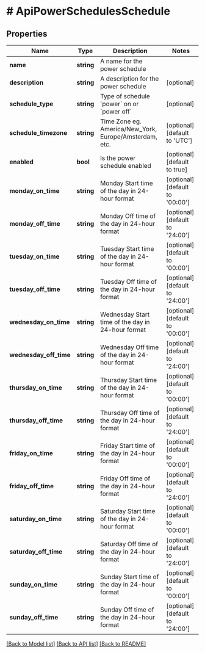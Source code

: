 # # ApiPowerSchedulesSchedule

## Properties

Name | Type | Description | Notes
------------ | ------------- | ------------- | -------------
**name** | **string** | A name for the power schedule |
**description** | **string** | A description for the power schedule | [optional]
**schedule_type** | **string** | Type of schedule &#x60;power&#x60; on or &#x60;power off&#x60; | [optional]
**schedule_timezone** | **string** | Time Zone eg. America/New_York, Europe/Amsterdam, etc. | [optional] [default to 'UTC']
**enabled** | **bool** | Is the power schedule enabled | [optional] [default to true]
**monday_on_time** | **string** | Monday Start time of the day in 24-hour format | [optional] [default to '00:00']
**monday_off_time** | **string** | Monday Off time of the day in 24-hour format | [optional] [default to '24:00']
**tuesday_on_time** | **string** | Tuesday Start time of the day in 24-hour format | [optional] [default to '00:00']
**tuesday_off_time** | **string** | Tuesday Off time of the day in 24-hour format | [optional] [default to '24:00']
**wednesday_on_time** | **string** | Wednesday Start time of the day in 24-hour format | [optional] [default to '00:00']
**wednesday_off_time** | **string** | Wednesday Off time of the day in 24-hour format | [optional] [default to '24:00']
**thursday_on_time** | **string** | Thursday Start time of the day in 24-hour format | [optional] [default to '00:00']
**thursday_off_time** | **string** | Thursday Off time of the day in 24-hour format | [optional] [default to '24:00']
**friday_on_time** | **string** | Friday Start time of the day in 24-hour format | [optional] [default to '00:00']
**friday_off_time** | **string** | Friday Off time of the day in 24-hour format | [optional] [default to '24:00']
**saturday_on_time** | **string** | Saturday Start time of the day in 24-hour format | [optional] [default to '00:00']
**saturday_off_time** | **string** | Saturday Off time of the day in 24-hour format | [optional] [default to '24:00']
**sunday_on_time** | **string** | Sunday Start time of the day in 24-hour format | [optional] [default to '00:00']
**sunday_off_time** | **string** | Sunday Off time of the day in 24-hour format | [optional] [default to '24:00']

[[Back to Model list]](../../README.md#models) [[Back to API list]](../../README.md#endpoints) [[Back to README]](../../README.md)
